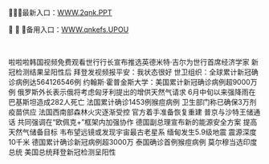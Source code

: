 <p>
	👰👰👰最新入口：<a href="http://www.baidu.com/link?url=6MA2SWnO3Raqke39an_0PUxosM6ZrUGzi1BN9tNnlPW&wd">WWW.2qnk.PPT</a> 
	<p>
		👲
👲
👲备用入口：<a href="http://www.baidu.com/link?url=6MA2SWnO3Raqke39an_0PUxosM6ZrUGzi1BN9tNnlPW&wd">WWW.qnkefs.UPOU</a> 
	</p>
	<p>
		<br />
	</p>
	<p>
		啦啦啦韩国视频免费观看世行行长宣布推选英德米特·吉尔为世行首席经济学家
新冠检测结果呈阳性后 拜登发视频报平安：我状态很好
世卫组织：全球累计新冠确诊病例达564126546例
约翰斯·霍普金斯大学：美国累计新冠确诊病例超9000万例
俄罗斯外长表示俄将考虑匈牙利提出的增供天然气请求
6月中旬以来强降雨在巴基斯坦造成282人死亡
法国累计确诊1453例猴痘病例 卫生部门称已确保3万剂疫苗供应
法国西南部森林火灾逐渐受控 官方着手准备恢复重建
普京与沙特王储通话 共同强调在“欧佩克+”框架内加强协作
德国副总理宣布新的能源安全方案 提高天然气储备目标
韦布望远镜或发现宇宙最古老星系
缅甸发生5.9级地震 震源深度10千米
德国累计确诊新冠病例超3000万
泰国确诊首例猴痘病例
莫尔穆当选印度总统
美国总统拜登新冠检测呈阳性 
	</p>
